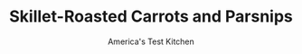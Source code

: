 ---
layout: ../../layouts/MarkdownPostLayout.astro
title: Skillet-Roasted Carrots and Parsnips
author: America's Test Kitchen
pubDate: 2023-03-15
description: "We set out to replicate the caramelized flavor of roasted vegetables on the stovetop. Our streamlined stovetop technique provides roasted flavor-but allows you to use your oven for other dishes."
image_url: https://res.cloudinary.com/hksqkdlah/image/upload/ar_1:1,c_fill,dpr_2.0,f_auto,fl_lossy.progressive.strip_profile,g_faces:auto,q_auto:low,w_344/7009_sfs-panroastedveg
tags: ["Side Dishes","Vegetables","Quick","Thanksgiving"]
calories: 1198
protein: 1
carbohydrates: 24
fats: 
fiber: 6
ingredients: ["3 tablespoons, vegetable oil","1 1/2 pounds, carrots, peeled and cut diagonally into 1/2-inch-thick pieces","1 1/2 pounds, parsnips, peeled and cut diagonally into 1/2-inch pieces","3/4 cup, warm water","1 1/2 teaspoons, sugar",", Salt and pepper","1 tablespoon, finely chopped fresh parsley"]
serves: 8
time: "45 minutes"
instructions: ["Heat oil in large skillet over medium-high heat until shimmering. Cook carrots and parsnips, stirring occasionally, until golden brown, 12 to 14 minutes.","Whisk water, sugar, and 1 teaspoon salt in small bowl until sugar dissolves. Add water mixture to skillet and cook covered, stirring occasionally, over medium-low heat until vegetables are tender and liquid has evaporated, 12 to 14 minutes. Stir in parsley and season with salt and pepper. Serve."]
nutrition: ["601 mg Potassium","91 mg Phosphorus","62 mg Calcium","36 mg Magnesium","463 mg Sodium","5 g Fat","1 mg Niacin (B3)","3 g Monounsaturated","1 g Polyunsaturated","20 mg Vitamin C","6 g Fiber","73 µg Folate (food)","8 g Sugars","39 µg Vitamin K","165 g Water","24 g Carbs","73 µg Folate equivalent (total)","1 g Protein","2 mg Vitamin E","712 µg Vitamin A","149 kcal Energy","1198 calories"]
notes: "Parsnips wider than 1 inch may have tough, fibrous cores that are best trimmed and discarded. Using warm water helps the sugar to dissolve more readily. Any combination of carrots and parsnips with a combined weight of 3 pounds can be used in this recipe."
---